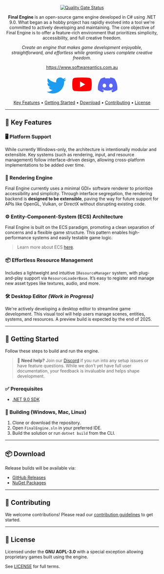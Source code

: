 <div align="center">
  
  [![Quality Gate Status](https://sonarcloud.io/api/project_badges/measure?project=softwareantics_FinalEngine&metric=alert_status)](https://sonarcloud.io/summary/new_code?id=softwareantics_FinalEngine) 
  
  <strong>Final Engine</strong> is an open-source game engine developed in C# using .NET 9.0. 
  What began as a hobby project has rapidly evolved into a tool we're committed to actively developing and maintaining. 
  The core objective of Final Engine is to offer a feature-rich environment that prioritizes simplicity, accessibility, and full creative freedom.
</div>

<p align="center">
  <em>Create an engine that makes game development enjoyable, straightforward, and effortless while granting users complete creative freedom.</em>
</p>

<div align="center">

https://www.softwareantics.com.au
<br><br>
 <a href="https://www.x.com/softwareantics"><img src="https://raw.githubusercontent.com/CLorant/readme-social-icons/refs/heads/main/large/colored/twitter.svg" alt="Twitter"></a>
  &nbsp;&nbsp;&nbsp;
  <a href="https://www.youtube.com/@softwareantics"><img src="https://raw.githubusercontent.com/CLorant/readme-social-icons/refs/heads/main/large/colored/youtube.svg" alt="YouTube"></a>
  &nbsp;&nbsp;&nbsp;
  <a href="https://discord.gg/UNdKXsdeQb"><img src="https://raw.githubusercontent.com/CLorant/readme-social-icons/refs/heads/main/large/colored/discord.svg" alt="Discord"></a>
</div>

<p align="center">
  <a href="#-key-features">Key Features</a> •
  <a href="#-getting-started">Getting Started</a> •
  <a href="#-download">Download</a> •
  <a href="#-contributing">Contributing</a> •
  <a href="#-license">License</a>
</p>

---

## 🔑 Key Features

### 🖥️ Platform Support

While currently Windows-only, the architecture is intentionally modular and extensible. Key systems (such as rendering, input, and resource management) follow interface-driven design, allowing cross-platform implementations to be added over time.

### 🎨 Rendering Engine

Final Engine currently uses a minimal GDI+ software renderer to prioritize accessibility and simplicity. Through interface segregation, the rendering backend is **designed to be extensible**, paving the way for future support for APIs like OpenGL, Vulkan, or DirectX without disrupting existing code.

### ⚙️ Entity-Component-System (ECS) Architecture

Final Engine is built on the ECS paradigm, promoting a clean separation of concerns and a flexible game structure. This pattern enables high-performance systems and easily testable game logic.

> Learn more about ECS [here](https://en.wikipedia.org/wiki/Entity_component_system).

### 📦 Effortless Resource Management

Includes a lightweight and intuitive `IResourceManager` system, with plug-and-play support via `ResourceLoaderBase`. It’s easy to register and manage new asset types like textures, audio, and more.

### 🛠️ Desktop Editor *(Work in Progress)*

We're actively developing a desktop editor to streamline game development. This visual tool will help users manage scenes, entities, systems, and resources. A preview build is expected by the end of 2025.

---

## 🚀 Getting Started

Follow these steps to build and run the engine.

> 💬 **Need help?** Join our [Discord](https://discord.gg/UNdKXsdeQb) if you run into any setup issues or have feature questions. While we don’t yet have full user documentation, your feedback is invaluable and helps shape development.

### ✅ Prerequisites

- [.NET 9.0 SDK](https://dotnet.microsoft.com/download/dotnet/9.0)

### 🧱 Building (Windows, Mac, Linux)

1. Clone or download the repository.
2. Open `FinalEngine.sln` in your preferred IDE.
3. Build the solution or run `dotnet build` from the CLI.

---

## 📦 Download

Release builds will be available via:

- [GitHub Releases](https://github.com/softwareantics/FinalEngine/releases)
- [NuGet Packages](https://www.nuget.org/profiles/softwareantics)

---

## 🤝 Contributing

We welcome contributions! Please read our [contribution guidelines](./github/CONTRIBUTING.md) to get started.

---

## 🧾 License

Licensed under the **GNU AGPL-3.0** with a special exception allowing proprietary games built using the engine.

See [LICENSE](./LICENSE) for full terms.
